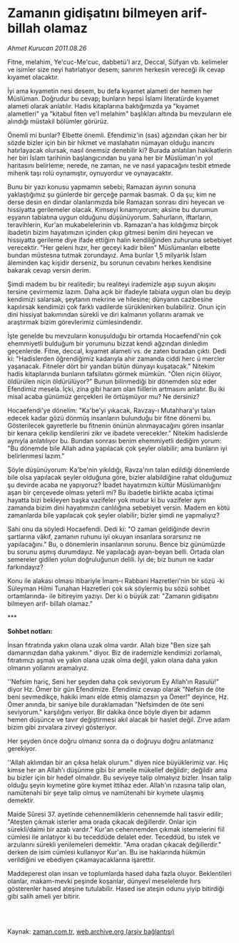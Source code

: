 # Zamanın gidişatını bilmeyen arif-billah olamaz

*Ahmet Kurucan 2011.08.26*

<td class="columnist-detail">
<p>Fitne, melahim, Ye'cuc-Me'cuc, dabbetü'l arz, Deccal, Süfyan vb. kelimeler ve isimler size neyi hatırlatıyor desem; sanırım herkesin vereceği ilk cevap kıyamet olacaktır.</p>
<p>
<div id="haberMetinDiv">
<p> İyi ama kıyametin nesi desem, bu defa kıyamet alameti der hemen her Müslüman. Doğrudur bu cevap; bunların hepsi İslami literatürde kıyamet alameti olarak anlatılır. Hadis kitaplarına baktığımızda ya "kıyamet alametleri" ya "kitabul fiten ve'l melahim" başlıkları altında bu mevzuların ele alındığı müstakil bölümler görürüz.
<p>Önemli mi bunlar? Elbette önemli. Efendimiz'in (sas) ağzından çıkan her bir sözde bizler için bin bir hikmet ve maslahatın nümayan olduğu inancını hatırlayacak olursak, nasıl önemsiz denebilir ki? Burada anlatılan hakikatlerin her biri İslam tarihinin başlangıcından bu yana her bir Müslüman'ın yol haritasını belirleme; nerede, ne zaman, ne ve nasıl yapacağını tesbit etmede mihenk taşı rolü oynamıştır, oynuyordur ve oynayacaktır.
<p>Bunu bir yazı konusu yapmamın sebebi; Ramazan ayının sonuna yaklaştığımız şu günlerde bir gerçeğe parmak basmak. O da şu; kim ne derse desin en dindar olanlarımızda bile Ramazan sonrası dini heyecan ve hissiyatta gerilemeler olacak. Kimseyi kınamıyorum; aksine bu durumun eşyanın tabiatına uygun olduğunu düşünüyorum. Sahurların, iftarların, teravihlerin, Kur'an mukabelelerinin vb. Ramazan'a has kıldığımız birçok ibadetin bizim hayatımızın içinden çıkıp gitmesi benim dini heyecan ve hissiyatta gerileme diye ifade ettiğim halin kendiliğinden zuhuruna sebebiyet verecektir. "Her geleni hızır, her geceyi kadir bilen" Müslümanları elbette bundan müstesna tutmak zorundayız. Ama bunlar 1,5 milyarlık İslam âleminden kaç kişidir derseniz, bu sorunun cevabını herkes kendisine bakarak cevap versin derim.
<p>Şimdi madem bu bir realitedir; bu realiteyi irademizle aşıp suyun akışını tersine çevirmemiz lazım. Daha açık bir ifadeyle tabiata uygun olan bu deyip kendimizi salarsak, şeytanın mekrine ve hilesine; dünyanın cazibesine kapılırsak kendimizi çok farklı vadilerde sürüklenirken bulabiliriz. Onun için dini hissiyat bakımından sürekli ve diri kalmanın yollarını aramak ve araştırmak bizim görevlerimiz cümlesindendir.
<p>İşte genelde bu mevzuların konuşulduğu bir ortamda Hocaefendi'nin çok ehemmiyetli bulduğum bir yorumunu bizzat kendi ağzından dinledim geçenlerde. Fitne, deccal, kıyamet alameti vs. de zaten buradan çıktı. Dedi ki: "Hadislerden öğrendiğimiz kadarıyla ahir zamanda ciddi herc ü mercler yaşanacak. Fitneler dört bir yandan bütün dünyayı kuşatacak." Nitekim hadis kitaplarında bunların tafsilatını görmek mümkün. "Ölen niçin ölüyor, öldürülen niçin öldürülüyor?" Bunun bilinmediği bir dönemden söz eder Efendimiz mesela. İçki, zina gibi haram olan fiillerin artmasını anlatır. Bu iki misal acaba günümüz gerçekleri ile örtüşmüyor mu? Ne dersiniz?
<p>Hocaefendi'ye dönelim: "Ka'be'yi yıkacak, Ravzay-ı Mutahhara'yı talan edecek kadar gözü dönmüş insanların bulunduğu bir fitne dönemi bu. Gösterilecek gayretlerle bu fitnenin önünün alınmayacağını gören insanlar bir kenara çekilip kendilerini zikr ve ibadete verecekler." Nitekim hadislerde aynıyla anlatılıyor bu. Bundan sonrası benim ehemmiyetli dediğim yorum: "Bu dönemde bile Allah adına yapılacak çok şeyler olabilir; ama bunların iyi belirlenmesi lazım."
<p>Şöyle düşünüyorum: Ka'be'nin yıkıldığı, Ravza'nın talan edildiği dönemlerde bile olsa yapılacak şeyler olduğuna göre, bizler alabildiğine rahat olduğumuz şu devirde acaba ne yapıyoruz? İbadet hayatımızın kültür Müslümanlığını aşan bir çerçevede olması yeterli mi? Bu ibadetle birlikte acaba içtimai hayatta bizi bekleyen başka vazifeler yok mudur ki bu vazifeler aynı zamanda bizim dini hayatımızın canlılığına sebebiyet versin. Madem en kötü zamanlarda bile yapılacak çok şeyler olabilir; bizler şimdi ne yapmalıyız?
<p>Sahi onu da söyledi Hocaefendi. Dedi ki: "O zaman geldiğinde devrin şartlarına vâkıf, zamanın ruhunu iyi okuyan insanlara sorarsınız ne yapılacağını." Bu, o dönemlerin insanlarının sorunu. Bence biz günümüzde bu sorunu aşmış durumdayız. Ne yapılacağı ayan-beyan belli. Ortada olan semereler gidilen yolun doğruluğunun delili. İyi de; biz bunun ne kadar farkındayız?
<p>Konu ile alakası olması itibariyle İmam-ı Rabbani Hazretleri'nin bir sözü -ki Süleyman Hilmi Tunahan Hazretleri çok sık söylermiş bu sözü sohbet ortamlarında- ile bitireyim yazıyı. Der ki o büyük zat: "Zamanın gidişatını bilmeyen arif- billah olamaz."
<p>***
<p><b>Sohbet notları: </b>
<p>İnsan fıtratında yakın olana uzak olma vardır. Allah bize "Ben size şah damarınızdan daha yakınım." diyor. Biz de irademizle kendimizi zorlamalı, fıtratımızı aşmalı ve yakın olana uzak olma değil, yakın olana daha yakın olmanın yollarını aramalıyız.
<p>
<p>''Nefsim hariç, Seni her şeyden daha çok seviyorum Ey Allah'ın Rasulü!" diyor Hz. Ömer bir gün Efendimize. Efendimiz cevap olarak "Nefsin de öte beni sevmedikçe, hakiki imanı elde etmiş olamazsın ya Ömer!" deyince, Hz. Ömer anında, bir saniye bile duraklamadan "Nefsimden de öte seni seviyorum." karşılığını veriyor. Bir dakika önce böyle diyen bir adamın hemen düşünce ve tavır değiştirmesi akıl alacak bir haslet değil. Zirve adam bizim gibi zırvalara zirveyi gösteriyor.
<p>
<p>Her şeyden önce doğru olmanız sonra da o doğruyu doğru anlatmanız gerekiyor.
<p>
<p>''Allah aklımdan bir an çıksa helak olurum." diyen nice büyüklerimiz var. Hiç kimse her an Allah'ı düşünme gibi bir amelle mükellef değildir; değildir ama bu bizler için bir hedef olmalıdır. Bu seviyeye talip olmalıyız bizler. İnsan talip olduğu şeyin kıymetine göre kıymet ittihaz eder. Allah'ın rızasına talip olan, namütenahi bir şeye talip olmuş ve namütenahi bir kıymete ulaşmış demektir.
<p>
<p>Maide Sûresi 37. ayetinde cehennemliklerin cehennemde hali tasvir edilir; "Ateşten çıkmak isterler ama orada çıkacak değillerdir. Onlar için sürekli/daimi bir azab vardır." Kur'an cehennemden çıkmak istemelerini fiil cümlesi ile anlatıyor ki bu teceddüde delalet eder. Teceddüd, bu istek ve arzularını sürekli yenilemeleri demektir. "Ama oradan çıkacak değillerdir." derken de isim cümlesi kullanıyor Kur'an. Bu ise haklarında hükmün verildiğini ve ebediyen çıkamayacaklarına işarettir.
<p>
<p>Maddeperest olan insan ve toplumlarda hased daha fazla oluyor. Beklentileri olanlar, makam-mevki peşinde koşanlar, dünyevî meselelerde hırs gösterenler hased ateşine tutulabilir. Hased ise ateşin odunu yiyip bitirdiği gibi salih ameli yer bitirir.
<p></p></p></p></p></p></p></p></p></p></p></p></p></p></p></p></p></p></p></p></p></p></p></p></div>
</p>


<p><br>
		 </br></p></td>

Kaynak: [zaman.com.tr](http://zaman.com.tr/yazar.do?yazino=1173009), [web.archive.org (arşiv bağlantısı)](http://web.archive.org/web/20111016140625/http://zaman.com.tr/yazar.do?yazino=1173009)
